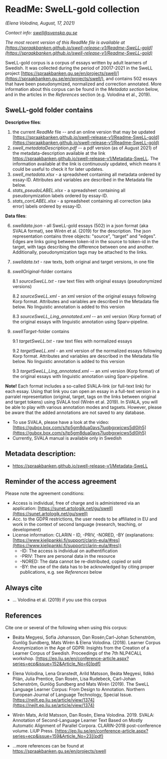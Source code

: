 # ReadMe: SweLL-gold collection
*(Elena Volodina, August, 17, 2021)*

*Contact info: swell@svenska.gu.se*

*The most recent version of this ReadMe file is available at [https://spraakbanken.github.io/swell-release-v1/Readme-SweLL-gold](https://spraakbanken.github.io/swell-release-v1/Readme-SweLL-gold)*

SweLL-gold corpus is a corpus of essays written by adult learners of Swedish. It was collected during the period of 20017-2021 in the SweLL project [https://spraakbanken.gu.se/en/projects/swell/](https://spraakbanken.gu.se/en/projects/swell/), and contains 502 essays that have been pseudonymized, normalized and correction annotated. 
More information about this corpus can be found in the *Metadata section* below, and in the articles in the *References* section (e.g. Volodina et al., 2019).


## SweLL-gold folder contains
**Descriptive files**:
1. the current *ReadMe* file -- and an online version that may be updated [https://spraakbanken.github.io/swell-release-v1/Readme-SweLL-gold](https://spraakbanken.github.io/swell-release-v1/Readme-SweLL-gold)
2. *swell_metadataDescription.pdf* -- a pdf version (as of August 2021) of the metadata-description available at the link https://spraakbanken.github.io/swell-release-v1/Metadata-SweLL. The information available at the link is continuously updated, which means it could be useful to check it for later updates.
3. *swell_metadata.xlsx* - a spreadsheet containing all metadata ordered by essay-ID. Attributes and variables are described in the Metadata file below.
4. *stats_pseudoLABEL.xlsx* - a spreadsheet containing all pseudonymization labels ordered by essay-ID.
5. *stats_corrLABEL.xlsx* - a spreadsheet containing all correction (aka error) labels ordered by essay-ID.

**Data files**:

6. *swelldata.json* - all SweLL-gold essays (502) in a json format (aka SVALA format), see Wirén et al. (2019) for the description. The json representation contains three objects: "source", "target" and "edges". Edges are links going between token-id in the source to token-id in the target, with tags describing the difference between one and another. Additionally, pseudonymization tags may be attached to the links.
7.  *swelldata.txt* - raw texts, both  original and target versions, in one file 
8. *swellOriginal*-folder contains
    
    8.1 *sourceSweLL.txt* - raw text files with original essays (pseudonymized versions)
    
    8.2 *sourceSweLL.xml* - an xml version of the original essays following Korp format. Attributes and variables are described in the Metadata file below. No linguistic annotation is added to this version
    
    8.3 *sourceSweLL_Ling_annotated.xml* -- an xml version (Korp format) of the original essays with linguistic annotation using Sparv-pipeline.
9. *swellTarget*-folder contains  
  
    9.1 *targetSweLL.txt* - raw text files with normalized essays
    
    9.2 *targetSweLL.xml* - an xml version of the normalized essays following Korp format. Attributes and variables are described in the Metadata file below. No linguistic annotation is added to this version
    
    9.3 *targetSweLL_Ling_annotated.xml* -- an xml version (Korp format) of the original essays with linguistic annotation using Sparv-pipeline.
 

**Note!** Each format includes a so-called SVALA-link (or full-text link) for each essay. Using that link you can open an essay in a full-text version in a parralel representation (original, target, tags on the links between original and target tokens) using SVALA tool (Wirén et al. 2019). In SVALA, you will be able to play with various annotation modes and tagsets. However, please be aware that the added annotations are not saved to any database. 

* To use SVALA, please have a look at the video: [https://gubox.box.com/s/tp5gm8dua0avs7luqbgxwicws5dl0jh5](https://gubox.box.com/s/tp5gm8dua0avs7luqbgxwicws5dl0jh5)
* Currently, SVALA manual is available only in Swedish 

## Metadata description:
* https://spraakbanken.github.io/swell-release-v1/Metadata-SweLL

## Reminder of the access agreement
Please note the agreement conditions: 
* Access is individual, free of charge and is administered via an application: [https://sunet.artologik.net/gu/swell](https://sunet.artologik.net/gu/swell)
* Acc. to the GDPR restrictions, the user needs to be affiliated in EU and work in the context of second language (research, teaching, or development)
* License information: CLARIN - ID, -PRIV, -NORED, -BY (explanations: [https://www.kielipankki.fi/support/clarin-eula/#res](https://www.kielipankki.fi/support/clarin-eula/#res))
   * -ID: The access is individual on authentification
   * -PRIV: There are personal data in the resource
   * -NORED: The data cannot be re-distributed, copied or sold
   * -BY: the use of the data has to be acknowledged by citing proper publications, e.g. see *References* below

## Always cite 
* ... Volodina et al. (2019) if you use this corpus

## References
Cite one or several of the following when using this corpus:

* Beáta Megyesi, Sofia Johansson, Dan Rosén,Carl-Johan Schenström, Gunlög Sundberg, Mats Wirén & Elena Volodina. (2018). Learner Corpus Anonymization in the Age of GDPR: Insights from the Creation of a Learner Corpus of Swedish. Proceedings of the 7th NLP4CALL workshop. [https://ep.liu.se/en/conference-article.aspx?series=ecp&issue=152&Article_No=6](pdf)

* Elena Volodina, Lena Granstedt, Arild Matsson, Beáta Megyesi, Ildikó Pilán, Julia Prentice, Dan Rosén, Lisa Rudebeck, Carl-Johan Schenström, Gunlög Sundberg and Mats Wirén (2019). The SweLL Language Learner Corpus: From Design to Annotation. Northern European Journal of Language Technology, Special Issue. [https://nejlt.ep.liu.se/article/view/1374](https://nejlt.ep.liu.se/article/view/1374)

* Wirén Mats, Arild Matsson, Dan Rosén, Elena Volodina. 2019. SVALA: Annotation of Second-Language Learner Text Based on Mostly Automatic Alignment of Parallel Corpora. CLARIN-2018 post-conference volume. LiUP Press. [https://ep.liu.se/en/conference-article.aspx?series=ecp&issue=159&Article_No=23](pdf)

* ...more references can be found at https://spraakbanken.gu.se/en/projects/swell

